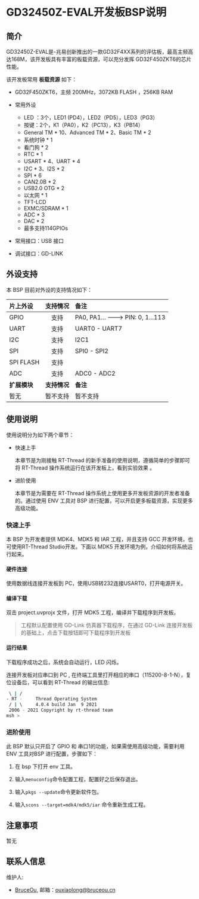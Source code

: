 # GD32450Z-EVAL开发板BSP说明

## 简介

GD32450Z-EVAL是-兆易创新推出的一款GD32F4XX系列的评估板，最高主频高达168M，该开发板具有丰富的板载资源，可以充分发挥 GD32F450ZKT6的芯片性能。

该开发板常用 **板载资源** 如下：

- GD32F450ZKT6，主频 200MHz，3072KB FLASH ，256KB RAM 

- 常用外设
  
  - LED ：3个，LED1 (PD4），LED2（PD5），LED3（PG3）
  - 按键：2个，K1（PA0），K2（PC13），K3（PB14）
  - General TM * 10、Advanced TM * 2、Basic TM * 2
  - 系统时钟 * 1
  - 看门狗 * 2
  - RTC * 1
  - USART * 4、UART * 4
  - I2C * 3、I2S * 2
  - SPI * 6
  - CAN2.0B * 2
  - USB2.0 OTG * 2
  - 以太网 * 1
  - TFT-LCD
  - EXMC/SDRAM * 1
  - ADC * 3
  - DAC * 2
  - 最多支持114GPIOs
- 常用接口：USB 接口

- 调试接口：GD-LINK

## 外设支持

本 BSP 目前对外设的支持情况如下：

| **片上外设** | **支持情况** | **备注**                         |
| :----------- | :----------: | :------------------------------- |
| GPIO         |     支持     | PA0, PA1... ---> PIN: 0, 1...113 |
| UART         |     支持     | UART0 - UART7                    |
| I2C          |     支持     | I2C1                             |
| SPI          |     支持     | SPI0 - SPI2                      |
| SPI FLASH    |     支持     |                                  |
| ADC          |     支持     | ADC0 - ADC2                      |
| **扩展模块** | **支持情况** | **备注**                         |
| 暂无         |   暂不支持   | 暂不支持                         |

## 使用说明

使用说明分为如下两个章节：

- 快速上手
  
  本章节是为刚接触 RT-Thread 的新手准备的使用说明，遵循简单的步骤即可将 RT-Thread 操作系统运行在该开发板上，看到实验效果 。

- 进阶使用
  
  本章节是为需要在 RT-Thread 操作系统上使用更多开发板资源的开发者准备的。通过使用 ENV 工具对 BSP 进行配置，可以开启更多板载资源，实现更多高级功能。

### 快速上手

本 BSP 为开发者提供 MDK4、MDK5 和 IAR 工程，并且支持 GCC 开发环境，也可使用RT-Thread Studio开发。下面以 MDK5 开发环境为例，介绍如何将系统运行起来。

#### 硬件连接

使用数据线连接开发板到 PC，使用USB转232连接USART0，打开电源开关。

#### 编译下载

双击 project.uvprojx 文件，打开 MDK5 工程，编译并下载程序到开发板。

> 工程默认配置使用 GD-Link  仿真器下载程序，在通过 GD-Link  连接开发板的基础上，点击下载按钮即可下载程序到开发板

#### 运行结果

下载程序成功之后，系统会自动运行，LED 闪烁。

连接开发板对应串口到 PC , 在终端工具里打开相应的串口（115200-8-1-N），复位设备后，可以看到 RT-Thread 的输出信息:

```bash
 \ | /
- RT -     Thread Operating System
 / | \     4.0.4 build Jan  9 2021
 2006 - 2021 Copyright by rt-thread team
msh >
```

### 进阶使用

此 BSP 默认只开启了 GPIO 和 串口1的功能，如果需使用高级功能，需要利用 ENV 工具对BSP 进行配置，步骤如下：

1. 在 bsp 下打开 env 工具。

2. 输入`menuconfig`命令配置工程，配置好之后保存退出。

3. 输入`pkgs --update`命令更新软件包。

4. 输入`scons --target=mdk4/mdk5/iar` 命令重新生成工程。

## 注意事项

暂无

## 联系人信息

维护人:

- [BruceOu](https://github.com/Ouxiaolong/), 邮箱：<ouxiaolong@bruceou.cn>